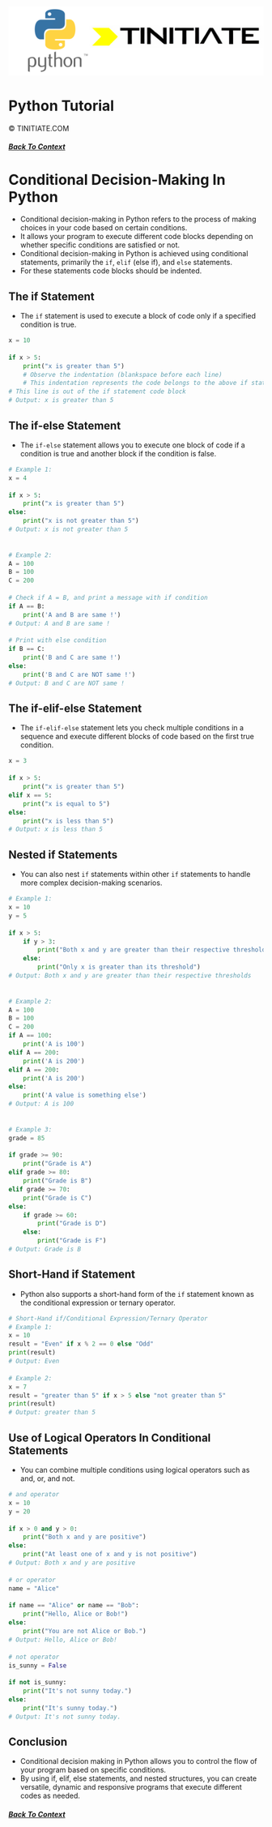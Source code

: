 ![Python Tinitiate Image](../../python_tinitiate.png)
# Python Tutorial
&copy; TINITIATE.COM
##### [Back To Context](../../README.md)

# Conditional Decision-Making In Python
* Conditional decision-making in Python refers to the process of making choices in your code based on certain conditions.
* It allows your program to execute different code blocks depending on whether specific conditions are satisfied or not.
* Conditional decision-making in Python is achieved using conditional statements, primarily the `if`, `elif` (else if), and `else` statements. 
* For these statements code blocks should be indented.

## The if Statement
* The `if` statement is used to execute a block of code only if a specified condition is true.
```python
x = 10

if x > 5:
    print("x is greater than 5")
    # Observe the indentation (blankspace before each line)
    # This indentation represents the code belongs to the above if statement
# This line is out of the if statement code block
# Output: x is greater than 5
```

## The if-else Statement
* The `if-else` statement allows you to execute one block of code if a condition is true and another block if the condition is false.
```python
# Example 1:
x = 4

if x > 5:
    print("x is greater than 5")
else:
    print("x is not greater than 5")
# Output: x is not greater than 5


# Example 2:
A = 100
B = 100
C = 200

# Check if A = B, and print a message with if condition
if A == B:
    print('A and B are same !') 
# Output: A and B are same !

# Print with else condition
if B == C:
    print('B and C are same !')
else:
    print('B and C are NOT same !')
# Output: B and C are NOT same !
```

## The if-elif-else Statement
* The `if-elif-else` statement lets you check multiple conditions in a sequence and execute different blocks of code based on the first true condition.
```python
x = 3

if x > 5:
    print("x is greater than 5")
elif x == 5:
    print("x is equal to 5")
else:
    print("x is less than 5")
# Output: x is less than 5
```

## Nested if Statements
* You can also nest `if` statements within other `if` statements to handle more complex decision-making scenarios.
```python
# Example 1:
x = 10
y = 5

if x > 5:
    if y > 3:
        print("Both x and y are greater than their respective thresholds")
    else:
        print("Only x is greater than its threshold")
# Output: Both x and y are greater than their respective thresholds


# Example 2:
A = 100
B = 100
C = 200
if A == 100:
    print('A is 100') 
elif A == 200:
    print('A is 200') 
elif A == 200:
    print('A is 200') 
else:
    print('A value is something else')
# Output: A is 100


# Example 3:
grade = 85

if grade >= 90:
    print("Grade is A")
elif grade >= 80:
    print("Grade is B")
elif grade >= 70:
    print("Grade is C")
else:
    if grade >= 60:
        print("Grade is D")
    else:
        print("Grade is F")
# Output: Grade is B
```

## Short-Hand if Statement
* Python also supports a short-hand form of the `if` statement known as the conditional expression or ternary operator.
```python
# Short-Hand if/Conditional Expression/Ternary Operator
# Example 1:
x = 10
result = "Even" if x % 2 == 0 else "Odd"
print(result)  
# Output: Even

# Example 2:
x = 7
result = "greater than 5" if x > 5 else "not greater than 5"
print(result)
# Output: greater than 5
```

## Use of Logical Operators In Conditional Statements
* You can combine multiple conditions using logical operators such as and, or, and not.
```python
# and operator
x = 10
y = 20

if x > 0 and y > 0:
    print("Both x and y are positive")
else:
    print("At least one of x and y is not positive")
# Output: Both x and y are positive

# or operator
name = "Alice"

if name == "Alice" or name == "Bob":
    print("Hello, Alice or Bob!")
else:
    print("You are not Alice or Bob.")
# Output: Hello, Alice or Bob!

# not operator
is_sunny = False

if not is_sunny:
    print("It's not sunny today.")
else:
    print("It's sunny today.")
# Output: It's not sunny today.
```

## Conclusion
* Conditional decision making in Python allows you to control the flow of your program based on specific conditions. 
* By using if, elif, else statements, and nested structures, you can create versatile, dynamic and responsive programs that execute different codes as needed.

##### [Back To Context](../../README.md)